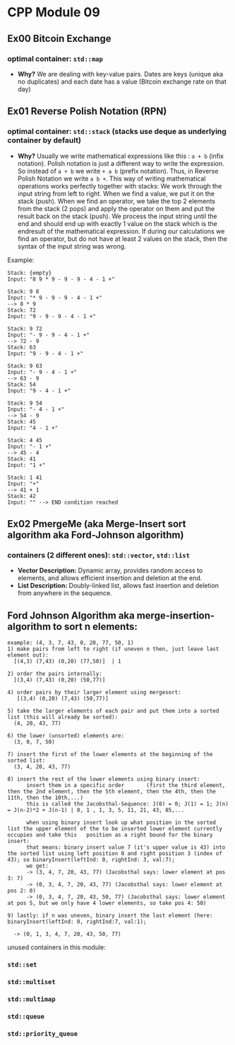 
# CPP Module 09

## Ex00 Bitcoin Exchange
### optimal container:  `std::map`
- **Why?** We are dealing with key-value pairs. Dates are keys (unique aka no duplicates) and each date has a value (Bitcoin exchange rate on that day)

## Ex01 Reverse Polish Notation (RPN)
### optimal container:  `std::stack` (stacks use deque as underlying container by default)
- **Why?** Usually we write mathematical expressions like this : ```a + b``` (infix notation). Polish notation is just a different way to write the expression. So instead of ```a + b``` we write ```+ a b``` (prefix notation). Thus, in Reverse Polish Notation we write ```a b +```. This way of writing mathematical operations works perfectly together with stacks:
We work through the input string from left to right. When we find a value, we put it on the stack (push). When we find an operator, we take the top 2 elements from the stack (2 pops) and apply the operator on them and put the result back on the stack (push). We process the input string until the end and should end up with exactly 1 value on the stack which is the endresult of the mathematical expression. If during our calculations we find an operator, but do not have at least 2 values on the stack, then the syntax of the input string was wrong.

Example:
```
Stack: {empty}
Input: "8 9 * 9 - 9 - 9 - 4 - 1 +"

Stack: 9 8
Input: "* 9 - 9 - 9 - 4 - 1 +"
--> 8 * 9
Stack: 72
Input: "9 - 9 - 9 - 4 - 1 +"

Stack: 9 72
Input: "- 9 - 9 - 4 - 1 +"
--> 72 - 9
Stack: 63
Input: "9 - 9 - 4 - 1 +"

Stack: 9 63
Input: "- 9 - 4 - 1 +"
--> 63 - 9
Stack: 54
Input: "9 - 4 - 1 +"

Stack: 9 54
Input: "- 4 - 1 +"
--> 54 - 9
Stack: 45
Input: "4 - 1 +"

Stack: 4 45
Input: "- 1 +"
--> 45 - 4
Stack: 41
Input: "1 +"

Stack: 1 41
Input: "+"
--> 41 + 1
Stack: 42
Input: "" --> END condition reached
```

## Ex02 PmergeMe (aka Merge-Insert sort algorithm aka Ford-Johnson algorithm)
### containers (2 different ones):  `std::vector`, `std::list`
- **Vector Description:** Dynamic array, provides random access to elements, and allows efficient insertion and deletion at the end.
- **List Description:** Doubly-linked list, allows fast insertion and deletion from anywhere in the sequence.

## Ford Johnson Algorithm aka merge-insertion-algorithm to sort n elements:
```
example: (4, 3, 7, 43, 0, 20, 77, 50, 1)
1) make pairs from left to right (if uneven n then, just leave last element out):
  [(4,3) (7,43) (0,20) (77,50)]  | 1
  
2) order the pairs internally: 
  [(3,4) (7,43) (0,20) (50,77)] 
  
4) order pairs by their larger element using mergesort:
   [(3,4) (0,20) (7,43) (50,77)]

5) take the larger elements of each pair and put them into a sorted list (this will already be sorted):
  (4, 20, 43, 77)

6) the lower (unsorted) elements are:
  (3, 0, 7, 50)

7) insert the first of the lower elements at the beginning of the sorted list:
  (3, 4, 20, 43, 77)   

8) insert the rest of the lower elements using binary insert:
      insert them in a specific order       (first the third element, then the 2nd element, then the 5th element, then the 4th, then the 11th, then the 10th,...) 
      this is called the Jacobsthal-Sequence: J(0) = 0; J(1) = 1; J(n) = J(n-2)*2 + J(n-1) | 0, 1 , 1, 3, 5, 11, 21, 43, 85,...
        
      when using binary insert look up what position in the sorted list the upper element of the to be inserted lower element currently occupies and take this   position as a right bound for the binary insert:
      that means: binary insert value 7 (it's upper value is 43) into the sorted list using left position 0 and right position 3 (index of 43); so binaryInsert(leftInd: 0, rightInd: 3, val:7);
      we get:
      -> (3, 4, 7, 20, 43, 77) (Jacobsthal says: lower element at pos 3: 7)
      -> (0, 3, 4, 7, 20, 43, 77) (Jacobsthal says: lower element at pos 2: 0)
      -> (0, 3, 4, 7, 20, 43, 50, 77) (Jacobsthal says: lower element at pos 5, but we only have 4 lower elements, so take pos 4: 50)
  
9) lastly: if n was uneven, binary insert the last element (here: binaryInsert(leftInd: 0, rightInd:7, val:1);

  -> (0, 1, 3, 4, 7, 20, 43, 50, 77)
```

unused containers in this module:
### `std::set`
### `std::multiset`
### `std::multimap`
### `std::queue`
### `std::priority_queue`

